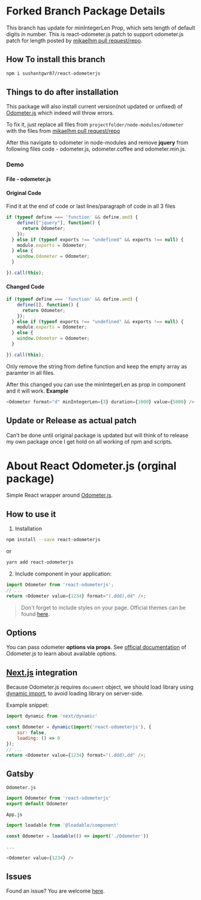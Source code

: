 # Forked Branch Package Details

This branch has update for minIntegerLen Prop, which sets length of default digits in number. This is react-odometer.js patch to support odometer.js patch for length posted by [mikaelhm pull request/repo](https://github.com/mikaelhm/odometer).

## How To install this branch

```bash
npm i sushantgwr87/react-odometerjs
```
## Things to do after installation
This package will also install current version(not updated or unfixed) of [Odometer.js](https://github.com/HubSpot/odometer) which indeed will throw errors.

To fix it, just replace all files from ```projectfolder/node-modules/odometer``` with the files from [mikaelhm pull request/repo](https://github.com/mikaelhm/odometer)

After this navigate to odometer in node-modules and remove **jquery** from following files code - odometer.js, odometer.coffee and odometer.min.js.
### Demo
#### File - odometer.js
#### Original Code
Find it at the end of code or last lines/paragraph of code in all 3 files
```javascript
if (typeof define === 'function' && define.amd) {
    define(["jquery"], function() {
      return Odometer;
    });
  } else if (typeof exports !== "undefined" && exports !== null) {
    module.exports = Odometer;
  } else {
    window.Odometer = Odometer;
  }

}).call(this);
```
#### Changed Code 
```javascript
if (typeof define === 'function' && define.amd) {
    define([], function() {
      return Odometer;
    });
  } else if (typeof exports !== "undefined" && exports !== null) {
    module.exports = Odometer;
  } else {
    window.Odometer = Odometer;
  }

}).call(this);
```

Only remove the string from define function and keep the empty array as paramter in all files.

After this changed you can use the minIntegerLen as prop in component and it will work.
**Example**
```javascript
<Odometer format="d" minIntegerLen={3} duration={1000} value={5000} /> 
```

## Update or Release as actual patch
Can't be done until original package is updated but will think of to release my own package once I get hold on all working of npm and scripts.

# About React Odometer.js (orginal package)

Simple React wrapper around [Odometer.js](https://github.com/HubSpot/odometer).

## How to use it

1. Installation

```bash
npm install --save react-odometerjs
```

or

```bash
yarn add react-odometerjs
```

2. Include component in your application:

```javascript
import Odometer from 'react-odometerjs';
// ...
return <Odometer value={1234} format="(.ddd),dd" />;
```

> Don't forget to include styles on your page. Official themes can be found
> [here](http://github.hubspot.com/odometer/api/themes/).

## Options

You can pass odometer __options via props__. See
[official documentation](http://github.hubspot.com/odometer/) of Odometer.js to learn about
available options.

## [Next.js](https://github.com/zeit/next.js/) integration

Because Odometer.js requires `document` object, we should load library using
[dynamic import](https://github.com/zeit/next.js/#dynamic-import), to avoid loading library on
server-side.

Example snippet:

```javascript
import dynamic from 'next/dynamic'

const Odometer = dynamic(import('react-odometerjs'), {
    ssr: false,
    loading: () => 0
});
// ...
return <Odometer value={1234} format="(.ddd),dd" />;
```

## Gatsby

`Odometer.js`
```js
import Odometer from 'react-odometerjs'
export default Odometer
```

`App.js`
```js
import loadable from '@loadable/component'

const Odometer = loadable(() => import('./Odometer'))

...

<Odometer value={1234} />
```

## Issues

Found an issue? You are welcome [here](https://github.com/inferusvv/react-odometerjs/issues).
